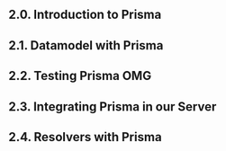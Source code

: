 ## 2.0. Introduction to Prisma

## 2.1. Datamodel with Prisma

## 2.2. Testing Prisma OMG

## 2.3. Integrating Prisma in our Server

## 2.4. Resolvers with Prisma